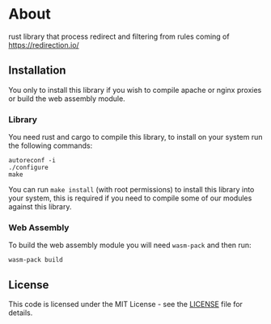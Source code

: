 # About

rust library that process redirect and filtering from rules coming of https://redirection.io/

## Installation

You only to install this library if you wish to compile apache or nginx proxies or build the web assembly module.

### Library

You need rust and cargo to compile this library, to install on your system run the following commands:

```
autoreconf -i
./configure
make
```

You can run `make install` (with root permissions) to install this library into your system, this is required if you need to 
compile some of our modules against this library.

### Web Assembly

To build the web assembly module you will need `wasm-pack` and then run:

```
wasm-pack build
```

## License

This code is licensed under the MIT License - see the  [LICENSE](./LICENSE.md)  file for details.
